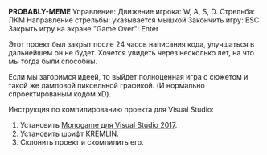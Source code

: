 <b>PROBABLY-MEME</b>
Управление:
	Движение игрока: W, A, S, D.
	Стрельба: ЛКМ
	Направление стрельбы: указывается мышкой
	Закончить игру: ESC
	Закрыть игру на экране "Game Over": Enter

Этот проект был закрыт после 24 часов написания кода, улучшаться 
в дальнейшем он не будет. Хочется увидеть через несколько лет, на что
мы тогда были способны.

Если мы загоримся идеей, то выйдет полноценная игра с сюжетом и такой 
же ламповой пиксельной графикой.
(И нормально спроектированым кодом хD).

Инструкция по компилированию проекта для Visual Studio:
  1. Установить [Monogame для Visual Studio 2017](https://github.com/MonoGame/MonoGame/releases/download/v3.7/MonoGameSetup.exe).
  2. Установить шрифт [KREMLIN](https://www.dafont.com/kremlin.font).
  3. Склонить проект и скомпилить его.
